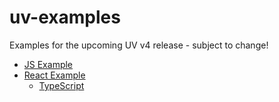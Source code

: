 # uv-examples

Examples for the upcoming UV v4 release - subject to change!

- [JS Example](js/)
- [React Example](react/)
  - [TypeScript](https://gist.github.com/edsilv/f1977cc1b860f6055e65f854f694240d#file-gistfile1-txt-L35)
